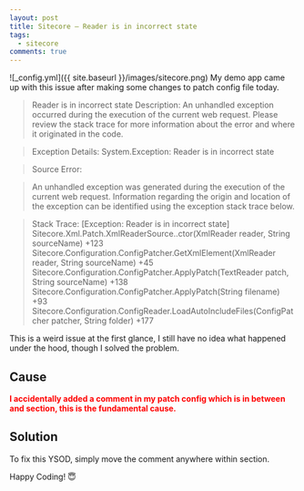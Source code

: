 ```yaml
---
layout: post
title: Sitecore – Reader is in incorrect state
tags:  
  - sitecore
comments: true
---
```


![_config.yml]({{ site.baseurl }}/images/sitecore.png)
My demo app came up with this issue after making some changes to patch config file today.
<!--more-->
> Reader is in incorrect state 
> Description: An unhandled exception occurred during the execution of the current web request. Please review the stack trace for more information about the error and where it originated in the code.

> Exception Details: System.Exception: Reader is in incorrect state

> Source Error:

> An unhandled exception was generated during the execution of the current web request. Information regarding the origin and location of the exception can be identified using the exception stack trace below.

> Stack Trace:
[Exception: Reader is in incorrect state]
Sitecore.Xml.Patch.XmlReaderSource..ctor(XmlReader reader, String sourceName) +123
Sitecore.Configuration.ConfigPatcher.GetXmlElement(XmlReader reader, String sourceName) +45
Sitecore.Configuration.ConfigPatcher.ApplyPatch(TextReader patch, String sourceName) +138
Sitecore.Configuration.ConfigPatcher.ApplyPatch(String filename) +93
Sitecore.Configuration.ConfigReader.LoadAutoIncludeFiles(ConfigPatcher patcher, String folder) +177


This is a weird issue at the first glance, I still have no idea what happened under the hood, though I solved the problem.

## Cause
<span style="color:red">**I accidentally added a comment in my patch config which is in between and section, this is the fundamental cause.**</span>

## Solution
To fix this YSOD, simply move the comment anywhere within section.

Happy Coding! 😇